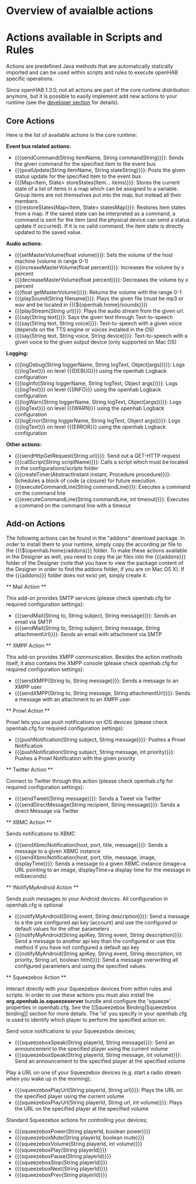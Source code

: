 # Overview of avaialble actions

# Actions available in Scripts and Rules

Actions are predefined Java methods that are automatically statically imported and can be used within scripts and rules to execute openHAB specific operations.

Since openHAB 1.3.0, not all actions are part of the core runtime distribution anymore, but it is possible to easily implement add new actions to your runtime (see the [developer section](How-To-Implement-An-Action) for details).

## Core Actions

Here is the list of available actions in the core runtime:

**Event bus related actions:**
- {{{sendCommand(String itemName, String commandString)}}}: Sends the given command for the specified item to the event bus
- {{{postUpdate(String itemName, String stateString)}}}: Posts the given status update for the specified item to the event bus
- {{{Map<Item, State> storeStates(Item... items)}}}: Stores the current state of a list of items in a map which can be assigned to a variable. Group items are not themselves put into the map, but instead all their members.
- {{{restoreStates(Map<Item, State> statesMap)}}}: Restores item states from a map. If the saved state can be interpreted as a command, a command is sent for the item (and the physical device can send a status update if occurred). If it is no valid command, the item state is directly updated to the saved value.

**Audio actions:**
- {{{setMasterVolume(float volume)}}}: Sets the volume of the host machine (volume in range 0-1)
- {{{increaseMasterVolume(float percent)}}}: Increases the volume by x percent
- {{{decreaseMasterVolume(float percent)}}}: Decreases the volume by x percent
- {{{float getMasterVolume()}}}: Returns the volume with the range 0-1
- {{{playSound(String filename)}}}: Plays the given file (must be mp3 or wav and be located in {{{${openhab.home}/sounds}}})
- {{{playStream(String url)}}}: Plays the audio stream from the given url.
- {{{say(String text)}}}: Says the given text through Text-to-speech
- {{{say(String text, String voice)}}}: Text-to-speech with a given voice (depends on the TTS engine or voices installed in the OS)
- {{{say(String text, String voice, String device)}}}: Text-to-speech with a given voice to the given output device (only supported on Mac OS)

**Logging:**
- {{{logDebug(String loggerName, String logText, Object[args))}}}: Logs {{{logText}}} on level {{{DEBUG}}} using the openhab Logback configuration
- {{{logInfo(String loggerName, String logText, Object[](]) args))}}}: Logs {{{logText}}} on level {{{INFO}}} using the openhab Logback configuration
- {{{logWarn(String loggerName, String logText, Object[args))}}}: Logs {{{logText}}} on level {{{WARN}}} using the openhab Logback configuration
- {{{logError(String loggerName, String logText, Object[](]) args))}}}: Logs {{{logText}}} on level {{{ERROR}}} using the openhab Logback configuration

**Other actions:**
- {{{sendHttpGetRequest(String url)}}}: Send out a GET-HTTP request
- {{{callScript(String scriptName)}}}: Calls a script which must be located in the configurations/scripts folder
- {{{createTimer(AbstractInstant instant, Procedure procedure)}}}: Schedules a block of code (a closure) for future execution.
- {{{executeCommandLine(String commandLine)}}}: Executes a command on the command line
- {{{executeCommandLine(String commandLine, int timeout)}}}: Executes a command on the command line with a timeout


## Add-on Actions

The following actions can be found in the "addons" download package. In order to install them to your runtime, simply copy the according jar file to the {{{${openhab.home}/addons}}} folder.
To make these actions available in the Designer as well, you need to copy the jar files into the {{{addons}}} folder of the Designer (note that you have to view the package content of the Designer in order to find the addons folder, if you are on Mac OS X). If the {{{addons}}} folder does not exist yet, simply create it.

** Mail Action **

This add-on provides SMTP services (please check openhab.cfg for required configuration settings):
- {{{sendMail(String to, String subject, String message)}}}: Sends an email via SMTP
- {{{sendMail(String to, String subject, String message, String attachmentUrl)}}}: Sends an email with attachment via SMTP

** XMPP Action **

This add-on provides XMPP communication. Besides the action methods itself, it also contains the XMPP console (please check openhab.cfg for required configuration settings):
- {{{sendXMPP(String to, String message)}}}: Sends a message to an XMPP user
- {{{sendXMPP(String to, String message, String attachmentUrl)}}}: Sends a message with an attachment to an XMPP user

** Prowl Action **

Prowl lets you use push notifications on iOS devices (please check openhab.cfg for required configuration settings):
- {{{pushNotification(String subject, String message)}}}: Pushes a Prowl Notification
- {{{pushNotification(String subject, String message, int priority)}}}: Pushes a Prowl Notification with the given priority

** Twitter Action **

Connect to Twitter through this action (please check openhab.cfg for required configuration settings):
- {{{sendTweet(String message)}}}: Sends a Tweet via Twitter
- {{{sendDirectMessage(String recipient, String message)}}}: Sends a direct Message via Twitter

** XBMC Action **

Sends notifications to XBMC
- {{{sendXbmcNotification(host, port, title, message)}}}: Sends a message to a given XBMC instance
- {{{sendXbmcNotification(host, port, title, message, image, displayTime)}}}: Sends a message to a given XBMC instance (image=a URL pointing to an image, displayTime=a display time for the message in milliseconds)

** !NotifyMyAndroid Action **

Sends push messages to your Android devices. All configuration in openhab.cfg is optional
- {{{notifyMyAndroid(String event, String description)}}}: Send a message to a the pre configured api key (account) and use the configured or default values for the other parameters
- {{{notifyMyAndroid(String apiKey, String event, String description)}}}: Send a message to another api key than the configured or use this method if you have not configured a default api key
- {{{notifyMyAndroid(String apiKey, String event, String description, int priority, String url, boolean html)}}}: Send a message overwriting all configured parameters and using the specified values.

** Squeezebox Action **

Interact directly with your Squeezebox devices from within rules and scripts. In order to use these actions you must also install the **org.openhab.io.squeezeserver** bundle and configure the 'squeeze' properties in openhab.cfg. See the [[Squeezebox Binding|Squeezebox binding]] section for more details. The 'id' you specify in your openhab.cfg is used to identify which player to perform the specified action on.

Send voice notifications to your Squeezebox devices; 
- {{{squeezeboxSpeak(String playerId, String message)}}}: Send an announcement to the specified player using the current volume
- {{{squeezeboxSpeak(String playerId, String message, int volume)}}}: Send an announcement to the specified player at the specified volume

Play a URL on one of your Squeezebox devices (e.g. start a radio stream when you wake up in the morning);
- {{{squeezeboxPlayUrl(String playerId, String url)}}}: Plays the URL on the specified player using the current volume
- {{{squeezeboxPlayUrl(String playerId, String url, int volume)}}}: Plays the URL on the specified player at the specified volume

Standard Squeezebox actions for controlling your devices;
- {{{squeezeboxPower(String playerId, boolean power)}}}
- {{{squeezeboxMute(String playerId, boolean mute)}}}
- {{{squeezeboxVolume(String playerId, int volume)}}}
- {{{squeezeboxPlay(String playerId)}}}
- {{{squeezeboxPause(String playerId)}}}
- {{{squeezeboxStop(String playerId)}}}
- {{{squeezeboxNext(String playerId)}}}
- {{{squeezeboxPrev(String playerId)}}}